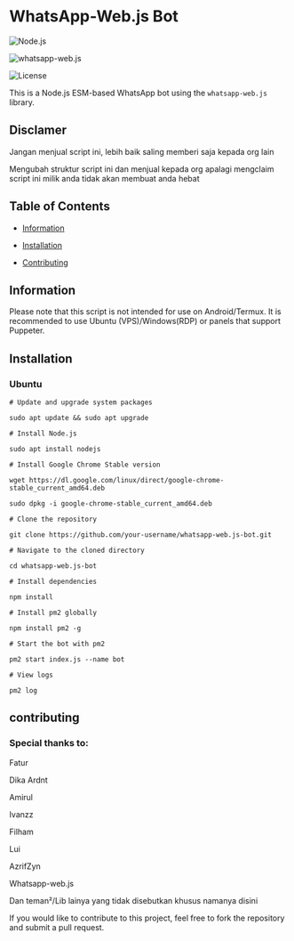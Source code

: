 

# WhatsApp-Web.js Bot

![Node.js](https://img.shields.io/badge/Node.js-v18.16.0-green)

![whatsapp-web.js](https://img.shields.io/badge/whatsapp--web.js-v1.19.5-blue)

![License](https://img.shields.io/badge/license-MIT-yellow)

This is a Node.js ESM-based WhatsApp bot using the `whatsapp-web.js` library.

## Disclamer
Jangan menjual script ini, lebih baik saling memberi saja kepada org lain

Mengubah struktur script ini dan menjual kepada org apalagi mengclaim script ini milik anda tidak akan membuat anda hebat

## Table of Contents

- [Information](#information)

- [Installation](#installation)

- [Contributing](#contributing)

## Information

Please note that this script is not intended for use on Android/Termux. It is recommended to use Ubuntu (VPS)/Windows(RDP) or panels that support Puppeter.

## Installation

### Ubuntu

```
# Update and upgrade system packages

sudo apt update && sudo apt upgrade

# Install Node.js

sudo apt install nodejs

# Install Google Chrome Stable version

wget https://dl.google.com/linux/direct/google-chrome-stable_current_amd64.deb

sudo dpkg -i google-chrome-stable_current_amd64.deb

# Clone the repository

git clone https://github.com/your-username/whatsapp-web.js-bot.git

# Navigate to the cloned directory

cd whatsapp-web.js-bot

# Install dependencies

npm install

# Install pm2 globally

npm install pm2 -g

# Start the bot with pm2

pm2 start index.js --name bot

# View logs

pm2 log
```

## contributing

### Special thanks to:

Fatur

Dika Ardnt

Amirul

Ivanzz

Filham

Lui

AzrifZyn

Whatsapp-web.js

Dan teman²/Lib lainya yang tidak disebutkan khusus namanya disini 

If you would like to contribute to this project, feel free to fork the repository and submit a pull request.

